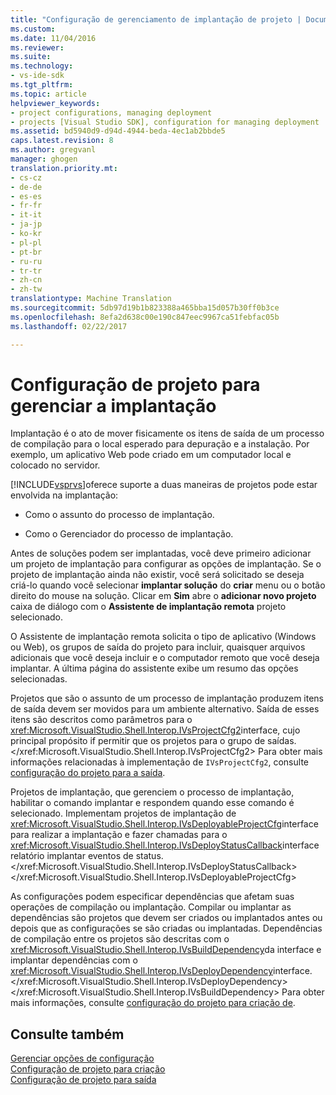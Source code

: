 ```yaml
---
title: "Configuração de gerenciamento de implantação de projeto | Documentos do Microsoft"
ms.custom: 
ms.date: 11/04/2016
ms.reviewer: 
ms.suite: 
ms.technology:
- vs-ide-sdk
ms.tgt_pltfrm: 
ms.topic: article
helpviewer_keywords:
- project configurations, managing deployment
- projects [Visual Studio SDK], configuration for managing deployment
ms.assetid: bd5940d9-d94d-4944-beda-4ec1ab2bbde5
caps.latest.revision: 8
ms.author: gregvanl
manager: ghogen
translation.priority.mt:
- cs-cz
- de-de
- es-es
- fr-fr
- it-it
- ja-jp
- ko-kr
- pl-pl
- pt-br
- ru-ru
- tr-tr
- zh-cn
- zh-tw
translationtype: Machine Translation
ms.sourcegitcommit: 5db97d19b1b823388a465bba15d057b30ff0b3ce
ms.openlocfilehash: 8efa2d638c00e190c847eec9967ca51febfac05b
ms.lasthandoff: 02/22/2017

---
```

# <a name="project-configuration-for-managing-deployment"></a>Configuração de projeto para gerenciar a implantação
Implantação é o ato de mover fisicamente os itens de saída de um processo de compilação para o local esperado para depuração e a instalação. Por exemplo, um aplicativo Web pode criado em um computador local e colocado no servidor.  
  
 [!INCLUDE[vsprvs](../../code-quality/includes/vsprvs_md.md)]oferece suporte a duas maneiras de projetos pode estar envolvida na implantação:  
  
-   Como o assunto do processo de implantação.  
  
-   Como o Gerenciador do processo de implantação.  
  
 Antes de soluções podem ser implantadas, você deve primeiro adicionar um projeto de implantação para configurar as opções de implantação. Se o projeto de implantação ainda não existir, você será solicitado se deseja criá-lo quando você selecionar **implantar solução** do **criar** menu ou o botão direito do mouse na solução. Clicar em **Sim** abre o **adicionar novo projeto** caixa de diálogo com o **Assistente de implantação remota** projeto selecionado.  
  
 O Assistente de implantação remota solicita o tipo de aplicativo (Windows ou Web), os grupos de saída do projeto para incluir, quaisquer arquivos adicionais que você deseja incluir e o computador remoto que você deseja implantar. A última página do assistente exibe um resumo das opções selecionadas.  
  
 Projetos que são o assunto de um processo de implantação produzem itens de saída devem ser movidos para um ambiente alternativo. Saída de esses itens são descritos como parâmetros para o <xref:Microsoft.VisualStudio.Shell.Interop.IVsProjectCfg2>interface, cujo principal propósito if permitir que os projetos para o grupo de saídas.</xref:Microsoft.VisualStudio.Shell.Interop.IVsProjectCfg2> Para obter mais informações relacionadas à implementação de `IVsProjectCfg2`, consulte [configuração do projeto para a saída](../../extensibility/internals/project-configuration-for-output.md).  
  
 Projetos de implantação, que gerenciem o processo de implantação, habilitar o comando implantar e respondem quando esse comando é selecionado. Implementam projetos de implantação de <xref:Microsoft.VisualStudio.Shell.Interop.IVsDeployableProjectCfg>interface para realizar a implantação e fazer chamadas para o <xref:Microsoft.VisualStudio.Shell.Interop.IVsDeployStatusCallback>interface relatório implantar eventos de status.</xref:Microsoft.VisualStudio.Shell.Interop.IVsDeployStatusCallback> </xref:Microsoft.VisualStudio.Shell.Interop.IVsDeployableProjectCfg>  
  
 As configurações podem especificar dependências que afetam suas operações de compilação ou implantação. Compilar ou implantar as dependências são projetos que devem ser criados ou implantados antes ou depois que as configurações se são criadas ou implantadas. Dependências de compilação entre os projetos são descritas com o <xref:Microsoft.VisualStudio.Shell.Interop.IVsBuildDependency>da interface e implantar dependências com o <xref:Microsoft.VisualStudio.Shell.Interop.IVsDeployDependency>interface.</xref:Microsoft.VisualStudio.Shell.Interop.IVsDeployDependency> </xref:Microsoft.VisualStudio.Shell.Interop.IVsBuildDependency> Para obter mais informações, consulte [configuração do projeto para criação de](../../extensibility/internals/project-configuration-for-building.md).  
  
## <a name="see-also"></a>Consulte também  
 [Gerenciar opções de configuração](../../extensibility/internals/managing-configuration-options.md)   
 [Configuração de projeto para criação](../../extensibility/internals/project-configuration-for-building.md)   
 [Configuração de projeto para saída](../../extensibility/internals/project-configuration-for-output.md)
